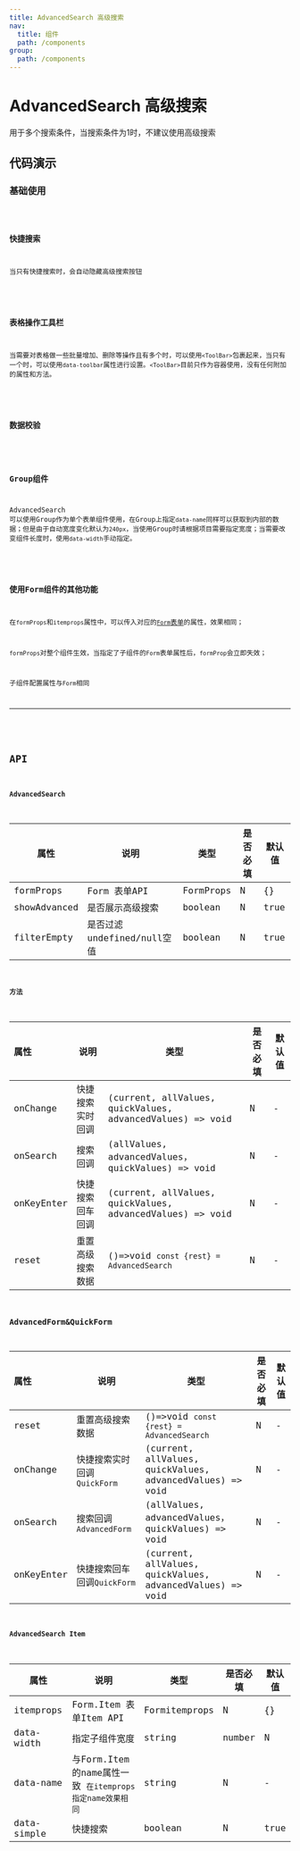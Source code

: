 ```yaml
---
title: AdvancedSearch 高级搜索
nav:
  title: 组件
  path: /components
group:
  path: /components
---
```


# AdvancedSearch 高级搜索

用于多个搜索条件，当搜索条件为1时，不建议使用高级搜索

## 代码演示

### 基础使用

<code src="./demos/index.tsx" />

### 快捷搜索
当只有快捷搜索时，会自动隐藏高级搜索按钮
<!-- <code src="./demos/quickSearch.tsx" /> -->

### 表格操作工具栏
当需要对表格做一些批量增加、删除等操作且有多个时，可以使用`<ToolBar>`包裹起来，当只有一个时，可以使用`data-toolbar`属性进行设置。`<ToolBar>`目前只作为容器使用，没有任何附加的属性和方法。
<!-- <code src="./demos/toolbar.tsx" /> -->

### 数据校验
<!-- <code src="./demos/validate.tsx" /> -->

### Group组件
AdvancedSearch 可以使用Group作为单个表单组件使用，在Group上指定`data-name`同样可以获取到内部的数据；但是由于自动宽度变化默认为`240px`，当使用Group时请根据项目需要指定宽度；当需要改变组件长度时，使用`data-width`手动指定。

<!-- <code src="./demos/groupSearch.tsx" /> -->

### 使用Form组件的其他功能
在`formProps`和`itemprops`属性中，可以传入对应的[`Form`表单](https://ant.design/components/form-cn/#API)的属性，效果相同；

`formProps`对整个组件生效，当指定了子组件的`Form`表单属性后，`formProp`会立即失效；

子组件配置属性与`Form`相同
****
<!-- <code src="./demos/formProps.tsx" /> -->

## API

#### AdvancedSearch
| 属性         | 说明             | 类型      | 是否必填 | 默认值 |
| ------------ | ---------------- | --------- | -------- | ------ |
| formProps    | Form 表单API     | FormProps | N        | {}     |
| showAdvanced | 是否展示高级搜索 | boolean   | N        | true  |
| filterEmpty | 是否过滤undefined/null空值 | boolean   | N        | true  |



#### 方法

| 属性       | 说明             | 类型                                               | 是否必填 | 默认值 |
| :--------- | ---------------- | -------------------------------------------------- | -------- | ------ |
| onChange   | 快捷搜索实时回调 | (current, allValues, quickValues, advancedValues) => void | N        | -      |
| onSearch   | 搜索回调         | (allValues, advancedValues，quickValues) => void                              | N        | -      |
| onKeyEnter | 快捷搜索回车回调 | (current, allValues, quickValues, advancedValues) => void                             | N        | -      |
| reset | 重置高级搜索数据 | ()=>void     `const {rest} = AdvancedSearch` | N        | -      |

### AdvancedForm&QuickForm
| 属性       | 说明             | 类型                                               | 是否必填 | 默认值 |
| :--------- | ---------------- | -------------------------------------------------- | -------- | ------ |
| reset | 重置高级搜索数据 | ()=>void     `const {rest} = AdvancedSearch` | N        | -      |
| onChange   | 快捷搜索实时回调 `QuickForm`| (current, allValues, quickValues, advancedValues) => void | N        | -      |
| onSearch   | 搜索回调 `AdvancedForm`        | (allValues, advancedValues，quickValues) => void                              | N        | -      |
| onKeyEnter | 快捷搜索回车回调`QuickForm` | (current, allValues, quickValues, advancedValues) => void                             | N        | -      |


#### AdvancedSearch Item
| 属性        | 说明                      | 类型          | 是否必填 | 默认值 |
| ----------- | ------------------------- | ------------- | -------- | ------ |
| itemprops   | Form.Item 表单Item API    | Formitemprops | N        | {}     |
| data-width   | 指定子组件宽度 | string|number        | N        | -      |
| data-name   | 与Form.Item的name属性一致 `在itemprops指定name效果相同` | string        | N        | -      |
| data-simple | 快捷搜索                  | boolean       | N        | true   |

